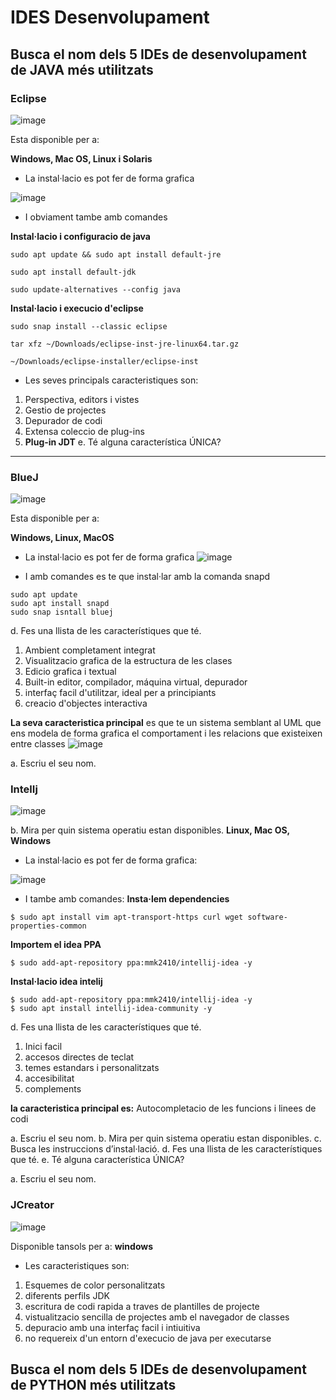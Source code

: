 # IDES Desenvolupament

## Busca el nom dels 5 IDEs de desenvolupament de JAVA més utilitzats

### Eclipse
![image](https://user-images.githubusercontent.com/114953110/200770297-930b7025-ae60-48fe-9b62-335ba675bf53.png)

Esta disponible per a:

**Windows, Mac OS, Linux i Solaris**


- La instal·lacio es pot fer de forma grafica

![image](https://user-images.githubusercontent.com/114953110/200768517-b7595ed0-08cf-4d2a-be34-d36542972224.png)

- I obviament tambe amb comandes

**Instal·lacio i configuracio de java**

```
sudo apt update && sudo apt install default-jre
	
sudo apt install default-jdk

sudo update-alternatives --config java
```
**Instal·lacio i execucio d'eclipse**

```
sudo snap install --classic eclipse

tar xfz ~/Downloads/eclipse-inst-jre-linux64.tar.gz
	
~/Downloads/eclipse-installer/eclipse-inst
```
- Les seves principals caracteristiques son:

1. Perspectiva, editors i vistes
2. Gestio de projectes
3. Depurador de codi
4. Extensa coleccio de plug-ins
5. **Plug-in JDT**
e. Té alguna característica ÚNICA?
---

### BlueJ
![image](https://user-images.githubusercontent.com/114953110/200771539-0293bff2-27e3-4da8-b21d-6f7e23956cd9.png)


Esta disponible per a:

**Windows, Linux, MacOS**


- La instal·lacio es pot fer de forma grafica
![image](https://user-images.githubusercontent.com/114953110/200771345-65f7cfa7-a808-482c-868b-0ad5c4c19c67.png)


- I amb comandes es te que instal·lar amb la comanda snapd
```  
sudo apt update
sudo apt install snapd
sudo snap isntall bluej
```

d. Fes una llista de les característiques que té.

1. Ambient completament integrat
2. Visualitzacio grafica de la estructura de les clases
3. Edicio grafica i textual
4. Built-in editor, compilador, máquina virtual, depurador
5. interfaç facil d'utilitzar, ideal per a principiants
6. creacio d'objectes interactiva

**La seva caracteristica principal** es que te un sistema semblant al UML que ens modela de forma grafica el comportament i les relacions que existeixen entre classes
![image](https://user-images.githubusercontent.com/114953110/200772898-5f235655-a443-4334-8fee-d9fc95e29e29.png)


a. Escriu el seu nom.
### IntelIj
![image](https://user-images.githubusercontent.com/114953110/200795166-341940bc-ff9e-4a07-b133-90e3d1c7e138.png)

b. Mira per quin sistema operatiu estan disponibles.
**Linux, Mac OS, Windows**

- La instal·lacio es pot fer de forma grafica:

![image](https://user-images.githubusercontent.com/114953110/200793424-d3caf91e-1e52-4592-865e-d6a559a0295e.png)


- I tambe amb comandes:
**Insta·lem dependencies**
```
$ sudo apt install vim apt-transport-https curl wget software-properties-common
```
**Importem el idea PPA**
```
$ sudo add-apt-repository ppa:mmk2410/intellij-idea -y
```
**Instal·lacio idea intelij**
```
$ sudo add-apt-repository ppa:mmk2410/intellij-idea -y
$ sudo apt install intellij-idea-community -y
```
d. Fes una llista de les característiques que té.

1. Inici facil
2. accesos directes de teclat
3. temes estandars i personalitzats
4. accesibilitat
5. complements

**la caracteristica principal es:** Autocompletacio de les funcions i linees de codi

a. Escriu el seu nom.
b. Mira per quin sistema operatiu estan disponibles.
c. Busca les instruccions d’instal·lació.
d. Fes una llista de les característiques que té.
e. Té alguna característica ÚNICA?

a. Escriu el seu nom.

### JCreator
![image](https://user-images.githubusercontent.com/114953110/200796891-9153a947-39d3-42ad-952c-686eabd6e077.png)

Disponible tansols per a:
**windows**

- Les caracteristiques son:

1. Esquemes de color personalitzats
2. diferents perfils JDK
3. escritura de codi rapida a traves de plantilles de projecte
4. vistualitzacio sencilla de projectes amb el navegador de classes
5. depuracio amb una interfaç facil i intiuitiva
6. no requereix d'un entorn d'execucio de java per executarse

## Busca el nom dels 5 IDEs de desenvolupament de PYTHON més utilitzats

